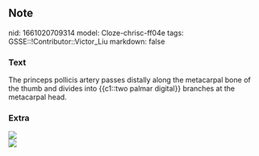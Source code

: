 ## Note
nid: 1661020709314
model: Cloze-chrisc-ff04e
tags: GSSE::!Contributor::Victor_Liu
markdown: false

### Text
The princeps pollicis artery passes distally along the metacarpal bone of the thumb and divides into {{c1::two palmar digital}} branches at the metacarpal head.

### Extra
<img src="paste-2e6eb3de107463a057cd09ce6529cdffcf0830e4.jpg">
<div><img src=
"paste-9dea5b869f94cf992863671383ec22a0391166d4.jpg"></div>

